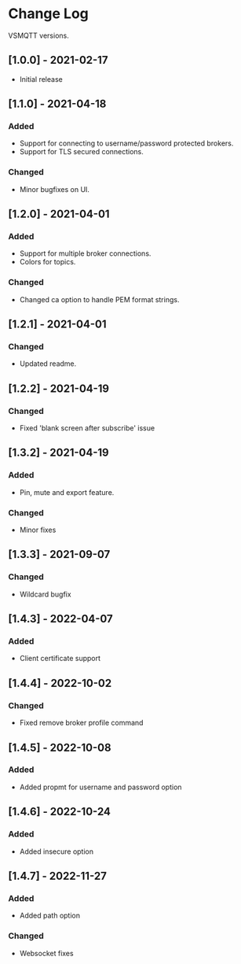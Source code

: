# Change Log
VSMQTT versions.

## [1.0.0] - 2021-02-17
- Initial release

## [1.1.0] - 2021-04-18
### Added
- Support for connecting to username/password protected brokers.
- Support for TLS secured connections.

### Changed
- Minor bugfixes on UI.

## [1.2.0] - 2021-04-01
### Added
- Support for multiple broker connections.
- Colors for topics.

### Changed
- Changed ca option to handle PEM format strings.

## [1.2.1] - 2021-04-01
### Changed
- Updated readme.

## [1.2.2] - 2021-04-19
### Changed
- Fixed 'blank screen after subscribe' issue

## [1.3.2] - 2021-04-19
### Added
- Pin, mute and export feature.

### Changed
- Minor fixes

## [1.3.3] - 2021-09-07
### Changed
- Wildcard bugfix

## [1.4.3] - 2022-04-07
### Added
- Client certificate support

## [1.4.4] - 2022-10-02
### Changed
- Fixed remove broker profile command

## [1.4.5] - 2022-10-08
### Added
- Added propmt for username and password option

## [1.4.6] - 2022-10-24
### Added
- Added insecure option

## [1.4.7] - 2022-11-27
### Added
- Added path option

### Changed
- Websocket fixes